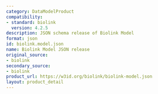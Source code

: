```yaml
---
category: DataModelProduct
compatibility:
- standard: biolink
  version: 4.2.5
description: JSON schema release of Biolink Model
format: json
id: biolink.model.json
name: Biolink Model JSON release
original_source:
- biolink
secondary_source:
- biolink
product_url: https://w3id.org/biolink/biolink-model.json
layout: product_detail
---
```


